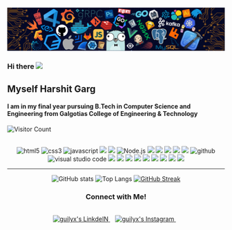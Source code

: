 <p><img src="https://raw.githubusercontent.com/MananJain2002/MananJain2002/main/images/github-banner.png"></p>

### Hi there <img src="https://emojis.slackmojis.com/emojis/images/1531849430/4246/blob-sunglasses.gif?1531849430" width="30"/>
## Myself Harshit Garg
#### I am in my final year pursuing B.Tech in Computer Science and Engineering from Galgotias College of Engineering & Technology
![Visitor Count](https://profile-counter.glitch.me/MercuryHG007/count.svg)

<div align="center">
    <br>
    <span>
        <img alt="html5" width="60px" src="https://img.icons8.com/color/240/000000/html-5.png">
        <img alt="css3" width="60px" src="https://img.icons8.com/color/240/000000/css3.png">
        <img alt="javascript" width="60px" src="https://img.icons8.com/color/240/000000/javascript.png" />
        <img src="https://img.icons8.com/color/64/000000/typescript.png"/>
        <img src = "https://img.icons8.com/plasticine/2x/react.png" width="60px"/>
        <img alt="Node.js" width="60px" src="https://img.icons8.com/color/240/000000/nodejs.png">
        <img src = "https://img.icons8.com/color/2x/mongodb.png" width="60px"/>
        <img src="https://img.icons8.com/color/64/000000/postgreesql.png"/>
        <img src = "https://img.icons8.com/color/2x/redux.png" width="60px"/>
        <img src = "https://img.icons8.com/color/2x/c-plus-plus-logo.png" width="60px"/>
        <img src="https://img.icons8.com/color/64/000000/git.png"/>
        <img alt="github" width="60px" src="https://img.icons8.com/ios-glyphs/240/000000/github.png">
        <img alt="visual studio code" width="60px" src="https://img.icons8.com/fluent/240/000000/visual-studio-code-2019.png" />  
        <img src = "https://img.icons8.com/wired/2x/postman-api.png" width="60px"/>
        <img src="https://img.icons8.com/dusk/64/000000/docker.png"/>
        <img src="https://img.icons8.com/color/64/000000/kubernetes.png"/>
        <img src="https://img.icons8.com/color/64/000000/elasticsearch.png"/>
        <img src="https://img.icons8.com/color/64/000000/amazon-web-services.png"/>
        <img src="https://img.icons8.com/color/64/000000/google-cloud.png"/>
        <img src="https://img.icons8.com/external-tal-revivo-shadow-tal-revivo/64/000000/external-digital-ocean-a-cloud-infrastructure-with-data-centers-worldwide-logo-shadow-tal-revivo.png"/>
        <img src="https://img.icons8.com/color/64/000000/python--v1.png"/>
        <img src="https://img.icons8.com/color/64/000000/tensorflow.png"/>
    </span>
<hr>

![GitHub stats](https://github-readme-stats.vercel.app/api?username=MercuryHG007&show_icons=true)
 ![Top Langs](https://github-readme-stats.vercel.app/api/top-langs/?username=MercuryHG007)
 [![GitHub Streak](https://github-readme-streak-stats.herokuapp.com/?user=MercuryHG007)](https://git.io/streak-stats)

 
<h3>Connect with Me!</h3>
<p align="center">
<br/>
<a href="https://www.linkedin.com/in/harshitgarg-mercuryhg007/">
  <img alt="guilyx's LinkdeIN" width="50px" src="https://user-images.githubusercontent.com/57393186/151711211-5c29f763-d28a-4b7a-a741-1f8c0dd2fe0e.png" />
</a>&nbsp;&nbsp;
<a href="https://instagram.com/mercurianpixoral">
  <img alt="guilyx's Instagram" width="50px" src="https://user-images.githubusercontent.com/57393186/151711168-f5cc60d2-c486-46f1-bc23-c740b719d80d.png" />
</a>&nbsp;&nbsp;
</p>
